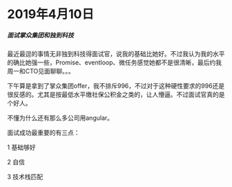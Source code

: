 # 2019年4月10日

##### 面试掌众集团和独到科技

最近最逗的事情无非独到科技得面试官，说我的基础比她好。不过我认为我的水平的确比她强一些，Promise、eventloop、微任务感觉她都不是很清晰，最后约我周一和CTO见面聊聊。。。

下午算是拿到了掌众集团offer，我不排斥996，不过对于这种硬性要求的996还是很反感的。尤其是按最低水平缴社保公积金之类的，让人懵逼。不过面试官真的是个好人。

不懂为什么还有那么多公司用angular。

面试成功最重要的有三点：

1 基础够好

2 自信

3 技术栈匹配
